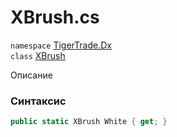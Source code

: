 
# XBrush.cs
`namespace` [TigerTrade.Dx](../TigerTrade.Dx.md)  
    `class` [XBrush](../../XBrush.cs.md)

Описание

### Синтаксис
```csharp
public static XBrush White { get; }
```
